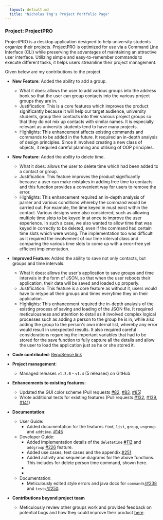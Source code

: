 ```yaml
---
  layout: default.md
  title: "Nicholas Tng's Project Portfolio Page"
---
```


### Project: ProjectPRO

ProjectPRO is a desktop application designed to help university students organize their projects. ProjectPRO is optimized for use via a Command Line Interface (CLI) while preserving the advantages of maintaining an attractive user interface. Utilizing simple and easy-to-remember commands to execute different tasks, it helps users streamline their project management.

Given below are my contributions to the project.

* **New Feature**: Added the ability to add a group.
  * What it does: allows the user to add various groups into the address book so that the user can group contacts into the various project groups they are in.
  * Justification: This is a core features which improves the product significantly because it will help our target audience, university students, group their contacts into their various project groups so that they do not mix up contacts with similar names. It is especially relevant as university students tend to have many projects.
  * Highlights: This enhancement affects existing commands and commands to be added in the future. It required an in-depth analysis of design principles. Since it involved creating a new class of objects, it required careful planning and utilising of OOP principles.

* **New Feature**: Added the ability to delete time.
  * What it does: allows the user to delete time which had been added to a contact or group.
  * Justification: This feature improves the product significantly because a user can make mistakes in adding free time to contacts and this function provides a convenient way for users to remove the error.
  * Highlights: This enhancement required an in-depth analysis of parser and various conditions whereby the command would be carried out. For example, the time keyed in must exist within the contact. Various designs were also considered, such as allowing multiple time slots to be keyed in at once to improve the user experience. In such a case, we also wanted to allow time that was keyed in correctly to be deleted, even if the command had certain time slots which were wrong. The implementation too was difficult as it required the involvement of our time interval class and comparing the various time slots to come up with a error-free yet efficient implementation.

* **Improved Feature**: Added the ability to save not only contacts, but groups and time intervals.
  * What it does: allows the user's application to save groups and time intervals in the form of JSON, so that when the user reboots their application, their data will be saved and loaded up properly.
  * Justification: This feature is a core feature as without it, users would have to retype all their groups and times everytime they on their application.
  * Highlights: This enhancement required the in-depth analysis of the existing process of saving and loading of the JSON file. It required meticulousness and attention to detail as it involved complex logical processes such as adding a person to the group he is in, while also adding the group to the person's own internal list, whereby any error would result in unexpected results. It also required careful considerations regarding the important variables that had to be stored for the save function to fully capture all the details and allow the user to load the application just as he or she stored it.

* **Code contributed**: [RepoSense link](https://nus-cs2103-ay2324s1.github.io/tp-dashboard/#/widget/?search=&sort=groupTitle&sortWithin=title&timeframe=commit&mergegroup=&groupSelect=groupByRepos&breakdown=true&checkedFileTypes=docs~functional-code~test-code&since=2023-09-22&chartGroupIndex=36&chartIndex=3)

* **Project management**:
  * Managed releases `v1.3.0` - `v1.4` (5 releases) on GitHub

* **Enhancements to existing features**:
  * Updated the GUI color scheme (Pull requests [\#82](https://github.com/AY2324S1-CS2103T-T10-3/tp/pull/82), [\#83](https://github.com/AY2324S1-CS2103T-T10-3/tp/pull/83), [\#85](https://github.com/AY2324S1-CS2103T-T10-3/tp/pull/85))
  * Wrote additional tests for existing features (Pull requests [\#132](https://github.com/AY2324S1-CS2103T-T10-3/tp/pull/132), [\#139](https://github.com/AY2324S1-CS2103T-T10-3/tp/pull/139), [\#141](https://github.com/AY2324S1-CS2103T-T10-3/tp/pull/141))

* **Documentation**:
  * User Guide:
    * Added documentation for the features `find`, `list`, `group`, `ungroup` and `addtime`. [\#145](https://github.com/AY2324S1-CS2103T-T10-3/tp/pull/145)
  * Developer Guide:
    * Added implementation details of the `deletetime` [\#112](https://github.com/AY2324S1-CS2103T-T10-3/tp/pull/112/files) and `addgroup` [\#226](https://github.com/AY2324S1-CS2103T-T10-3/tp/pull/226/files) feature.
    * Added use cases, test cases and the appendix.[\#251](https://github.com/AY2324S1-CS2103T-T10-3/tp/pull/251)
    * Added activity and sequence diagrams for the above functions. This includes for delete person time command, shown here.
    * <puml src="diagrams/DeletePersonTimeDiagram.puml" alt="DeletePersonTimeDiagram"/>
    * <puml src="diagrams/DeletePersonTimeActivityDiagram.puml" alt="DeletePersonTimeActivityDiagram"/>
  * Documentation:
    * Meticulously edited style errors and java docs for `commands`[/#238](https://github.com/AY2324S1-CS2103T-T10-3/tp/pull/238) and `tests`[/#250](https://github.com/AY2324S1-CS2103T-T10-3/tp/pull/250).
* **Contributions beyond project team**
    * Meticulously review other groups work and provided feedback on potential bugs and how they could improve their product [here](https://github.com/nicholastng010601/ped/tree/main/files).


[//]: # (* **Community**:)
[//]: # (  * PRs reviewed &#40;with non-trivial review comments&#41;: [\#89]&#40;https://github.com/AY2324S1-CS2103T-T10-3/tp/pull/89&#41;)

[//]: # (  * Reported bugs and suggestions for other teams in the class &#40;examples: [1]&#40;&#41;, [2]&#40;&#41;, [3]&#40;&#41;&#41;)
[//]: # (  * Some parts of the history feature I added was adopted by several other class mates &#40;[1]&#40;&#41;, [2]&#40;&#41;&#41;)


